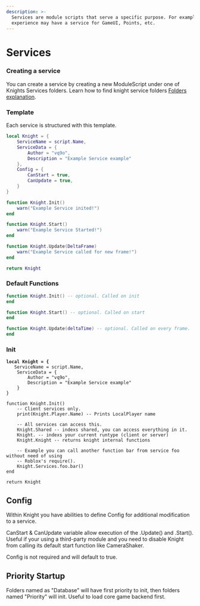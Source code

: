 ```yaml
---
description: >-
  Services are module scripts that serve a specific purpose. For example a
  experience may have a service for GameUI, Points, etc.
---
```


# Services

### Creating a service <a href="#creating-a-service" id="creating-a-service"></a>

You can create a service by creating a new ModuleScript under one of Knights Services folders. Learn how to find knight service folders [Folders explanation](https://app.gitbook.com/s/ZVYkqtpa3etiCJsYeGLR/\~/changes/YBDQiMUocThlJ09JRJ9Z/knight/folders-explanation).

### Template <a href="#template" id="template"></a>

Each service is structured with this template.

```lua
local Knight = {
	ServiceName = script.Name,
	ServiceData = {
		Author = "vq9o",
		Description = "Example Service example"
	},
	Config = {
		CanStart = true,
		CanUpdate = true,
	}
}

function Knight.Init()
	warn("Example Service inited!")
end

function Knight.Start()
	warn("Example Service Started!")
end

function Knight.Update(DeltaFrame)
	warn("Example Service called for new frame!")
end

return Knight
```

### Default Functions <a href="#default-functions" id="default-functions"></a>

```lua
function Knight.Init() -- optional. Called on init
end
```

```lua
function Knight.Start() -- optional. Called on start
end
```

```lua
function Knight.Update(deltaTime) -- optional. Called on every frame.
end
```

### Init <a href="#init" id="init"></a>

<pre class="language-lua"><code class="lang-lua"><strong>local Knight = {
</strong>	ServiceName = script.Name,
	ServiceData = {
		Author = "vq9o",
		Description = "Example Service example"
	}
}

function Knight.Init()
	-- Client services only.
	print(Knight.Player.Name) -- Prints LocalPlayer name
	
	-- All services can access this.
	Knight.Shared -- indexs shared, you can access everything in it.
	Knight. -- indexs your current runtype (client or server)
	Knight.Knight -- returns knight internal functions
	
	-- Example you can call another function bar from service foo without need of using
	-- Roblox's require().
	Knight.Services.foo.bar()
end

return Knight
</code></pre>

## Config

Within Knight you have abilities to define Config for additional modification to a service.

CanStart & CanUpdate variable allow execution of the .Update() and .Start(). Useful if your using a third-party module and you need to disable Knight from calling its default start function like CameraShaker.

Config is not required and will default to true.

## Priority Startup

Folders named as "Database" will have first priority to init, then folders named "Priority" will init. Useful to load core game backend first.
